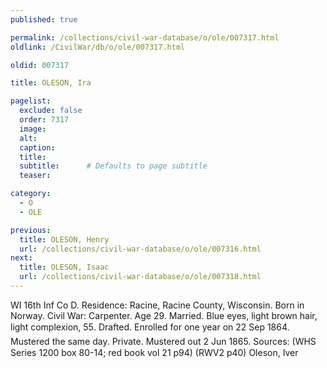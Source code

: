 ```yaml
---
published: true

permalink: /collections/civil-war-database/o/ole/007317.html
oldlink: /CivilWar/db/o/ole/007317.html

oldid: 007317

title: OLESON, Ira

pagelist:
  exclude: false
  order: 7317
  image: 
  alt:
  caption:
  title:
  subtitle:      # Defaults to page subtitle
  teaser:

category: 
  - O 
  - OLE

previous:
  title: OLESON, Henry
  url: /collections/civil-war-database/o/ole/007316.html  
next:
  title: OLESON, Isaac
  url: /collections/civil-war-database/o/ole/007318.html   
---
```

WI 16th Inf Co D. Residence: Racine, Racine County, Wisconsin. Born in Norway. Civil War: Carpenter. Age 29. Married. Blue eyes, light brown hair, light complexion, 5&#146;5&#148;. Drafted. Enrolled for one year on 22 Sep 1864. Mustered the same day. Private. Mustered out 2 Jun 1865. Sources: (WHS Series 1200 box 80-14; red book vol 21 p94) (RWV2 p40) &#147;Oleson, Iver&#148;